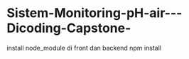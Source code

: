# Sistem-Monitoring-pH-air---Dicoding-Capstone-

install node_module di front dan backend npm install
